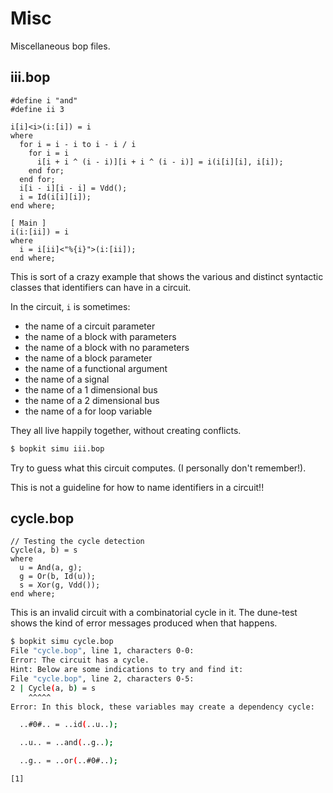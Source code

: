 # Misc

Miscellaneous bop files.

## iii.bop

<!-- $MDX file=iii.bop -->
```bopkit
#define i "and"
#define ii 3

i[i]<i>(i:[i]) = i
where
  for i = i - i to i - i / i
    for i = i
      i[i + i ^ (i - i)][i + i ^ (i - i)] = i(i[i][i], i[i]);
    end for;
  end for;
  i[i - i][i - i] = Vdd();
  i = Id(i[i][i]);
end where;

[ Main ]
i(i:[ii]) = i
where
  i = i[ii]<"%{i}">(i:[ii]);
end where;
```

This is sort of a crazy example that shows the various and distinct syntactic
classes that identifiers can have in a circuit.

In the circuit, `i` is sometimes:

- the name of a circuit parameter
- the name of a block with parameters
- the name of a block with no parameters
- the name of a block parameter
- the name of a functional argument
- the name of a signal
- the name of a 1 dimensional bus
- the name of a 2 dimensional bus
- the name of a for loop variable

They all live happily together, without creating conflicts.

<!-- $MDX skip -->
```sh
$ bopkit simu iii.bop
```

Try to guess what this circuit computes. (I personally don't remember!).

This is not a guideline for how to name identifiers in a circuit!!

## cycle.bop

<!-- $MDX file=cycle.bop -->
```bopkit
// Testing the cycle detection
Cycle(a, b) = s
where
  u = And(a, g);
  g = Or(b, Id(u));
  s = Xor(g, Vdd());
end where;
```

This is an invalid circuit with a combinatorial cycle in it. The dune-test shows
the kind of error messages produced when that happens.

```sh
$ bopkit simu cycle.bop
File "cycle.bop", line 1, characters 0-0:
Error: The circuit has a cycle.
Hint: Below are some indications to try and find it:
File "cycle.bop", line 2, characters 0-5:
2 | Cycle(a, b) = s
    ^^^^^
Error: In this block, these variables may create a dependency cycle:

  ..#0#.. = ..id(..u..);

  ..u.. = ..and(..g..);

  ..g.. = ..or(..#0#..);

[1]
```
